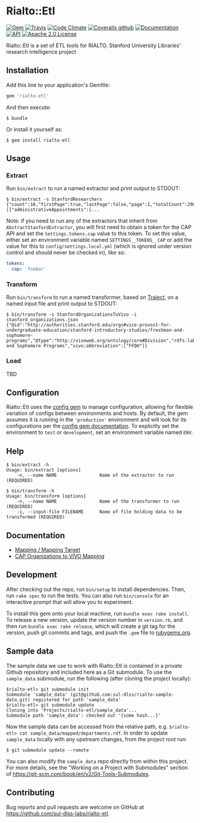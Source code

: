 # Rialto::Etl

[![Gem](https://img.shields.io/gem/v/rialto-etl.svg)](https://rubygems.org/gems/rialto-etl)
[![Travis](https://img.shields.io/travis/sul-dlss-labs/rialto-etl.svg)](https://travis-ci.org/sul-dlss-labs/rialto-etl)
[![Code Climate](https://img.shields.io/codeclimate/maintainability/sul-dlss-labs/rialto-etl.svg)](https://codeclimate.com/github/sul-dlss-labs/rialto-etl/maintainability)
[![Coveralls github](https://img.shields.io/coveralls/github/sul-dlss-labs/rialto-etl.svg)](https://coveralls.io/github/sul-dlss-labs/rialto-etl?branch=master)
[![Documentation](https://inch-ci.org/github/sul-dlss-labs/rialto-etl.svg?branch=master)](https://inch-ci.org/github/sul-dlss-labs/rialto-etl)
[![API](http://img.shields.io/badge/API-docs-blue.svg)](http://rubydoc.info/gems/rialto-etl)
[![Apache 2.0 License](http://img.shields.io/badge/APACHE2-license-blue.svg)](./LICENSE)

Rialto::Etl is a set of ETL tools for RIALTO, Stanford University Libraries' research intelligence project

## Installation

Add this line to your application's Gemfile:

```ruby
gem 'rialto-etl'
```

And then execute:

    $ bundle

Or install it yourself as:

    $ gem install rialto-etl

## Usage

### Extract

Run `bin/extract` to run a named extractor and print output to STDOUT:

    $ bin/extract -s StanfordResearchers
    {"count":10,"firstPage":true,"lastPage":false,"page":1,"totalCount":29089,"totalPages":2909,"values":[{"administrativeAppointments":[...

Note: if you need to run any of the extractors that inherit from `AbstractStanfordExtractor`, you will first need to obtain a token for the CAP API and set the `Settings.tokens.cap` value to this token. To set this value, either set an environment variable named `SETTINGS__TOKENS__CAP` or add the value for this to `config/settings.local.yml` (which is ignored under version control and should never be checked in), like so:

```yaml
tokens:
  cap: 'foobar'
```

### Transform

Run `bin/transform` to run a named transformer, based on [Traject](https://github.com/traject/traject), on a named input file and print output to STDOUT:

    $ bin/transform -s StanfordOrganizationsToVivo -i stanford_organizations.json
    {"@id":"http://authorities.stanford.edu/orgs#vice-provost-for-undergraduate-education/stanford-introductory-studies/freshman-and-sophomore-programs","@type":"http://vivoweb.org/ontology/core#Division","rdfs:label":"Freshman and Sophomore Programs","vivo:abbreviation":["FFQH"]}

### Load

TBD

## Configuration

Rialto::Etl uses the [config gem](https://github.com/railsconfig/config) to manage configuration, allowing for flexible variation of configs between environments and hosts. By default, the gem assumes it is running in the `'production'` environment and will look for its configurations per the [config gem documentation](https://github.com/railsconfig/config#accessing-the-settings-object). To explicitly set the environment to `test` or `development`, set an environment variable named `ENV`.

## Help

    $ bin/extract -h
    Usage: bin/extract [options]
        -n, --name NAME                Name of the extractor to run (REQUIRED)

    $ bin/transform -h
    Usage: bin/transform [options]
        -n, --name NAME                Name of the transformer to run (REQUIRED)
        -i, --input-file FILENAME      Name of file holding data to be transformed (REQUIRED)

## Documentation

* [Mapping / Mapping Target](./mapping.md)
* [CAP Organizations to VIVO Mapping](./docs/CAP-organizations.md)

## Development

After checking out the repo, run `bin/setup` to install dependencies. Then, run `rake spec` to run the tests. You can also run `bin/console` for an interactive prompt that will allow you to experiment.

To install this gem onto your local machine, run `bundle exec rake install`. To release a new version, update the version number in `version.rb`, and then run `bundle exec rake release`, which will create a git tag for the version, push git commits and tags, and push the `.gem` file to [rubygems.org](https://rubygems.org).

## Sample data
The sample data we use to work with Rialto::Etl is contained in a private Github repository and included here as a Git submodule. 
To use the `sample_data` submodule, run the following (after cloning the project locally): 
 
    $rialto-etl> git submodule init
    Submodule 'sample_data' (git@github.com:sul-dlss/rialto-sample-data.git) registered for path 'sample_data'
    $rialto-etl> git submodule update
    Cloning into 'Projects/rialto-etl/sample_data'...
    Submodule path 'sample_data': checked out '{some hash...}'

Now the sample data can be accessed from the relative path, e.g. `$rialto-etl> cat sample_data/mapped/departments.rdf`. 
In order to update `sample_data` locally with any upstream changes, from the project root run: 

    $ git submodule update --remote 

You can also modify the `sample_data` repo directly from within this project. For more details, see the "Working on a Project with Submodules" section of 
https://git-scm.com/book/en/v2/Git-Tools-Submodules.

## Contributing

Bug reports and pull requests are welcome on GitHub at https://github.com/sul-dlss-labs/rialto-etl.
